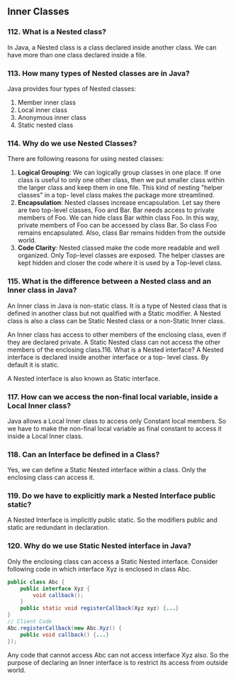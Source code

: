 ## Inner Classes
### 112. What is a Nested class?
In Java, a Nested class is a class declared inside another class. We can have more than one class declared inside a file.
### 113. How many types of Nested classes are in Java?
Java provides four types of Nested classes:
1. Member inner class
2. Local inner class
3. Anonymous inner class
4. Static nested class

### 114. Why do we use Nested Classes?
There are following reasons for using nested classes:
1. **Logical Grouping**: We can logically group classes in one
place. If one class is useful to only one other class, then
we put smaller class within the larger class and keep them
in one file. This kind of nesting "helper classes" in a top-
level class makes the package more streamlined.
2. **Encapsulation**: Nested classes increase encapsulation. Let
say there are two top-level classes, Foo and Bar. Bar
needs access to private members of Foo. We can hide
class Bar within class Foo. In this way, private members
of Foo can be accessed by class Bar. So class Foo remains
encapsulated. Also, class Bar remains hidden from the
outside world.
3. **Code Clarity**: Nested classed make the code more
readable and well organized. Only Top-level classes are
exposed. The helper classes are kept hidden and closer the
code where it is used by a Top-level class.
### 115. What is the difference between a Nested class and an Inner class in Java?
An Inner class in Java is non-static class. It is a type of Nested class that is defined in another class but not qualified with a Static modifier. A Nested class is also a class can be Static Nested class or a non-Static Inner class.

An Inner class has access to other members of the enclosing class,
even if they are declared private. A Static Nested class can not
access the other members of the enclosing class.116. What is a Nested interface?
A Nested interface is declared inside another interface or a top-
level class. By default it is static.

A Nested interface is also known as Static interface.
###  117. How can we access the non-final local variable, inside a Local Inner class?
Java allows a Local Inner class to access only Constant local members. So we have to make the non-final local variable as final constant to access it inside a Local Inner class.
### 118. Can an Interface be defined in a Class?
Yes, we can define a Static Nested interface within a class. Only the enclosing class can access it.
### 119. Do we have to explicitly mark a Nested Interface public static?
A Nested Interface is implicitly public static. So the modifiers public and static are redundant in declaration.
### 120. Why do we use Static Nested interface in Java?
Only the enclosing class can access a Static Nested interface.
Consider following code in which interface Xyz is enclosed in
class Abc.
```java
public class Abc {
    public interface Xyz {
        void callback();
    }
    public static void registerCallback(Xyz xyz) {...}
}
// Client Code
Abc.registerCallback(new Abc.Xyz() {
    public void callback() {...}
});
```
Any code that cannot access Abc can not access interface Xyz also. So the purpose of declaring an Inner interface is to restrict its access from outside world.